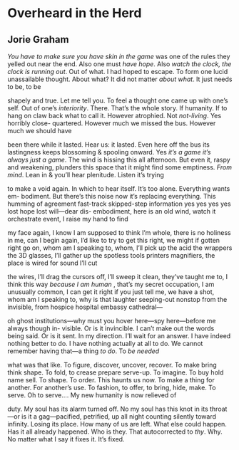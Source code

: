 # Overheard in the Herd
## Jorie Graham
_You have to make sure you have skin in the game_ was one of the rules they
yelled out near the end. Also one must _have hope_. Also _watch the clock, the
clock is_
 _running out_. Out of what. I had hoped to escape. To form one lucid
unassailable
thought. About what? It did not matter _about what_. It just needs to be, to
be

shapely and true. Let me tell you. To feel a thought one came up with one’s
self.
Out of one’s _interiority_. There. That’s the whole story. If humanity. If to
hang on claw
back what to call it. However atrophied. Not _not-living_. Yes horribly close-
quartered. However much we missed the bus. However much we should have

been there while it lasted. Hear us: it lasted. Even here off the bus its
lastingness
keeps blossoming  & spooling onward. Yes _it’s a game it’s always just a
game_. The wind is
hissing this all afternoon. But even it, raspy and weakening, plunders this
space that it
might find some emptiness. _From mind_. Lean in  & you’ll hear plenitude.
Listen it’s trying

to make a void again. In which to hear itself. It’s too alone. Everything
wants em-
bodiment. But there’s this noise now it’s replacing everything. This humming
of agreement
fast-track skipped-step information yes yes yes yes lost hope lost will—dear
dis-
embodiment, here is an old wind, watch it orchestrate event, I raise my hand
to find

my face again, I know I am supposed to think I’m whole, there is no holiness
in me,
can I begin again, I’d like to try to get this right, we might if gotten right
go
on, whom am I speaking to, whom, I’ll pick up the acid the wrappers the 3D
glasses, I’ll
gather up the spotless tools printers magnifiers, the place is wired for sound
I’ll cut

the wires, I’ll drag the cursors off, I’ll sweep it clean, they’ve taught me
to, I think this way
 _because I am human_ , that’s my secret occupation, I am unusually common, I
can get it
right if you just tell me, we have a shot, whom am I speaking to, why is that
laughter
seeping-out nonstop from the invisible, from hospice hospital embassy
cathedral—

oh ghost institutions—why must you hover here—spy here—before me always though
in-
visible. Or is it invincible. I can’t make out the words being said. Or is it
sent. In my
direction. I’ll wait for an answer. I have indeed nothing better to do. I have
nothing
actually at all to do. We cannot remember having that—a thing _to do_. To _be
needed_

what was that like. To figure, discover, uncover, recover. To make bring think
shape.
To fold, to crease prepare serve-up. To imagine. To buy hold name sell. To
shape. To
order. This haunts us now. To make a thing for another. For another’s use. To
fashion,
to offer, to bring, hide, make. To serve. Oh to serve.... My new humanity is
now relieved of

duty. My soul has its alarm turned off. No my soul has this knot in its
throat—or is it a
gag—pacified, petrified, up all night counting silently toward infinity.
Losing its
place. How many of us are left. What else could happen. Has it all already
happened.
Who is they. That autocorrected to _thy_. Why. No matter what I say it fixes
it. It’s fixed.